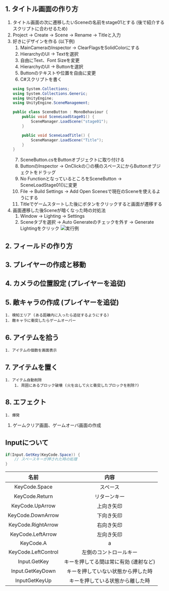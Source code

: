 ## 1. タイトル画面の作り方
1. タイトル画面の次に遷移したいSceneの名前をstage01とする (後で紹介するスクリプトに合わせるため)
2. Project -> Create -> Scene -> Rename -> Titleと入力
3. 好きにデザインを作る (以下例)
	1. MainCameraのInspector -> ClearFlagsをSolidColorにする
	2. HierarchyのUI -> Textを選択
	3. 自由にText、Font Sizeを変更
	4. HierarchyのUI -> Buttonを選択
	5. Buttonのテキストや位置を自由に変更
	6. C#スクリプトを書く
	```C#:SceneButton.cs
	using System.Collections;
	using System.Collections.Generic;
	using UnityEngine;
	using UnityEngine.SceneManagement;

	public class SceneButton : MonoBehaviour {
		public void SceneLoadStage01() {
			SceneManager.LoadScene("stage01");
		}

		public void SceneLoadTitle() {
			SceneManager.LoadScene("Title");
		}
	}
	```
	7. SceneButton.csをButtonオブジェクトに取り付ける
	8. ButtonのInspector -> OnClickの◎の横のスペースにからButtonオブジェクトをドラッグ
	9. No FunctionとなっているところをSceneButton -> SceneLoadStage01()に変更
	10. File -> Build Settings -> Add Open Scenesで現在のSceneを使えるようにする
	11. Titleでゲームスタートした後にボタンをクリックすると画面が遷移する
4. 画面遷移した後Sceneが暗くなった時の対処法
	1. Window -> Lighting -> Settings
	2. Sceneタブを選択 -> Auto Generateのチェックを外す -> Generate Lightingをクリック
![実行例](http://github.com/tsutarou10/unity/gif/SceneTitle.gif)
## 2. フィールドの作り方

## 3. プレイヤーの作成と移動

## 4. カメラの位置設定 (プレイヤーを追従)

## 5. 敵キャラの作成 (プレイヤーを追従)
	1. 検知エリア (ある距離内に入ったら追従するようにする)
	1. 敵キャラに衝突したらゲームオーバー

## 6. アイテムを拾う
	1. アイテムの個数を画面表示

## 7. アイテムを置く
	1. アイテム自動削除
		1. 周囲にあるブロック破壊 (火を出して火と衝突したブロックを削除?)

## 8. エフェクト
	1. 爆発
1. ゲームクリア画面、ゲームオーバ画面の作成

## Inputについて
```C#
if(Input.GetKey(KeyCode.Space)) {
	// スペースキーが押された時の処理
}
```
| 名前 | 内容 |
| :---: | :---: |
| KeyCode.Space | スペース |
| KeyCode.Return | リターンキー |
| KeyCode.UpArrow | 上向き矢印 |
| KeyCode.DownArrow | 下向き矢印 |
| KeyCode.RightArrow | 右向き矢印 |
| KeyCode.LeftArrow | 左向き矢印 |
| KeyCode.A | a |
| KeyCode.LeftControl| 左側のコントロールキー |
| Input.GetKey | キーを押してる間は常に有効 (連射など) |
| Input.GetKeyDown | キーを押していない状態から押した時 |
| InputGetKeyUp | キーを押している状態から離した時 |
